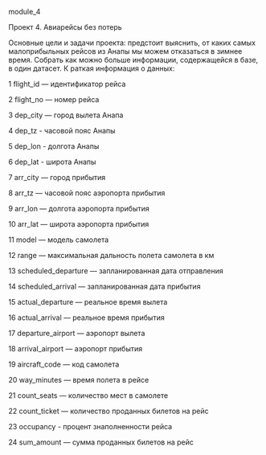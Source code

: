 module_4

Проект 4. Авиарейсы без потерь

Основные цели и задачи проекта: предстоит выяснить, от каких самых малоприбыльных рейсов 
из Анапы мы можем отказаться в зимнее время. 
Cобрать как можно больше информации, содержащейся в базе, в один датасет. 
К раткая информация о данных:

1 flight_id — идентификатор рейса

2 flight_no — номер рейса

3 dep_city — город вылета Анапа

4 dep_tz - часовой пояс Анапы

5 dep_lon - долгота Анапы

6 dep_lat - широта Анапы

7 arr_city — город прибытия

8 arr_tz — часовой пояс аэропорта прибытия

9 arr_lon — долгота аэропорта прибытия

10 arr_lat — широта аэропорта прибытия

11 model — модель самолета

12 range — максимальная дальность полета самолета в км

13 scheduled_departure — запланированная дата отправления

14 scheduled_arrival — запланированная дата прибытия

15 actual_departure — реальное время вылета

16 actual_arrival — реальное время прибытия

17 departure_airport — аэропорт вылета

18 arrival_airport — аэропорт прибытия

19 aircraft_code — код самолета

20 way_minutes — время полета в рейсе

21 count_seats — количество мест в самолете

22 count_ticket — количество проданных билетов на рейс

23 occupancy - процент знаполненности рейса

24 sum_amount — сумма проданных билетов на рейс